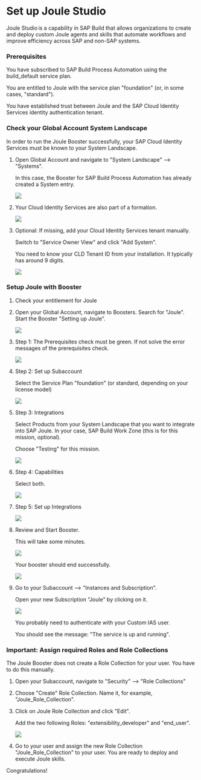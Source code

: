 # Set up Joule Studio

Joule Studio is a capability in SAP Build that allows organizations to create and deploy custom Joule agents and skills that automate workflows and improve efficiency across SAP and non-SAP systems.

### Prerequisites

You have subscribed to SAP Build Process Automation using the build_default service plan.

You are entitled to Joule with the service plan "foundation" (or, in some cases, "standard").

You have established trust between Joule and the SAP Cloud Identity Services identity authentication tenant.


### Check your Global Account System Landscape

In order to run the Joule Booster successfully, your SAP Cloud Identity Services must be known to your System Landscape.

1. Open Global Account and navigate to "System Landscape" --> "Systems".

    In this case, the Booster for SAP Build Process Automation has already created a System entry.

    ![](images/05_setupjoule_system_01_systems.png)

2. Your Cloud Identity Services are also part of a formation.

    ![](images/05_setupjoule_system_02_formations.png)

3. Optional: If missing, add your Cloud Identity Services tenant manually.

    Switch to "Service Owner View" and click "Add System". 

    You need to know your CLD Tenant ID from your installation. It typically has around 9 digits.

    ![](images/05_setupjoule_system_03_addmanually.png)


### Setup Joule with Booster 

1. Check your entitlement for Joule

2. Open your Global Account, navigate to Boosters. Search for "Joule". Start the Booster "Setting up Joule".

    ![](images/05_setupjoule_booster_00_.png)

3. Step 1: The Prerequisites check must be green. If not solve the error messages of the prerequisites check.

    ![](images/05_setupjoule_booster_01_prer.png)

4. Step 2: Set up Subaccount

    Select the Service Plan "foundation" (or standard, depending on your license model)

    ![](images/05_setupjoule_booster_02_plan.png)

5. Step 3: Integrations

    Select Products from your System Landscape that you want to integrate into SAP Joule. In your case, SAP Build Work Zone (this is for this mission, optional).

    Choose "Testing" for this mission.

    ![](images/05_setupjoule_booster_03_select.png)

6. Step 4: Capabilities

    Select both. 

    ![](images/05_setupjoule_booster_04_capa.png)

7. Step 5: Set up Integrations

    ![](images/05_setupjoule_booster_05_setupi.png)

8. Review and Start Booster.

    This will take some minutes.

    ![](images/05_setupjoule_booster_06_review.png)

    Your booster should end successfully.

    ![](images/05_setupjoule_booster_07_success.png)

9. Go to your Subaccount --> "Instances and Subscription".

    Open your new Subscription "Joule" by clicking on it.
  
    ![](images/05_setupjoule_booster_08_runjoule.png)

    You probably need to authenticate with your Custom IAS user.

    You should see the message: "The service is up and running".


### Important: Assign required Roles and Role Collections

The Joule Booster does not create a Role Collection for your user. You have to do this manually.

1. Open your Subaccount, navigate to "Security" --> "Role Collections"

2. Choose "Create" Role Collection. Name it, for example, "Joule_Role_Collection".

3. Click on Joule Role Collection and click "Edit".

    Add the two following Roles: "extensibility_developer" and "end_user".

    ![](images/05_setupjoule_booster_09_addrc.png)

4. Go to your user and assign the new Role Collection "Joule_Role_Collection" to your user. You are ready to deploy  and execute Joule skills.


Congratulations!


